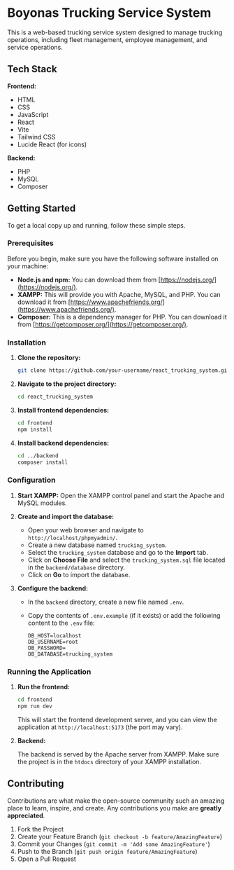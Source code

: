 # Boyonas Trucking Service System

This is a web-based trucking service system designed to manage trucking operations, including fleet management, employee management, and service operations.

## Tech Stack

**Frontend:**

*   HTML
*   CSS
*   JavaScript
*   React
*   Vite
*   Tailwind CSS
*   Lucide React (for icons)

**Backend:**

*   PHP
*   MySQL
*   Composer

## Getting Started

To get a local copy up and running, follow these simple steps.

### Prerequisites

Before you begin, make sure you have the following software installed on your machine:

*   **Node.js and npm:** You can download them from [https://nodejs.org/](https://nodejs.org/).
*   **XAMPP:** This will provide you with Apache, MySQL, and PHP. You can download it from [https://www.apachefriends.org/](https://www.apachefriends.org/).
*   **Composer:** This is a dependency manager for PHP. You can download it from [https://getcomposer.org/](https://getcomposer.org/).

### Installation

1.  **Clone the repository:**

    ```bash
    git clone https://github.com/your-username/react_trucking_system.git
    ```

2.  **Navigate to the project directory:**

    ```bash
    cd react_trucking_system
    ```

3.  **Install frontend dependencies:**

    ```bash
    cd frontend
    npm install
    ```

4.  **Install backend dependencies:**

    ```bash
    cd ../backend
    composer install
    ```

### Configuration

1.  **Start XAMPP:** Open the XAMPP control panel and start the Apache and MySQL modules.

2.  **Create and import the database:**

    *   Open your web browser and navigate to `http://localhost/phpmyadmin/`.
    *   Create a new database named `trucking_system`.
    *   Select the `trucking_system` database and go to the **Import** tab.
    *   Click on **Choose File** and select the `trucking_system.sql` file located in the `backend/database` directory.
    *   Click on **Go** to import the database.

3.  **Configure the backend:**

    *   In the `backend` directory, create a new file named `.env`.
    *   Copy the contents of `.env.example` (if it exists) or add the following content to the `.env` file:

        ```
        DB_HOST=localhost
        DB_USERNAME=root
        DB_PASSWORD=
        DB_DATABASE=trucking_system
        ```

### Running the Application

1.  **Run the frontend:**

    ```bash
    cd frontend
    npm run dev
    ```

    This will start the frontend development server, and you can view the application at `http://localhost:5173` (the port may vary).

2.  **Backend:**

    The backend is served by the Apache server from XAMPP. Make sure the project is in the `htdocs` directory of your XAMPP installation.

## Contributing

Contributions are what make the open-source community such an amazing place to learn, inspire, and create. Any contributions you make are **greatly appreciated**.

1.  Fork the Project
2.  Create your Feature Branch (`git checkout -b feature/AmazingFeature`)
3.  Commit your Changes (`git commit -m 'Add some AmazingFeature'`)
4.  Push to the Branch (`git push origin feature/AmazingFeature`)
5.  Open a Pull Request